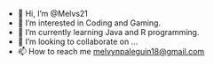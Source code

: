 - 👋 Hi, I’m @Melvs21
- 👀 I’m interested in Coding and Gaming.
- 🌱 I’m currently learning Java and R programming.
- 💞️ I’m looking to collaborate on ...
- 📫 How to reach me melvynpaleguin18@gmail.com

<!---
Melkim06/Melkim06 is a ✨ special ✨ repository because its `README.md` (this file) appears on your GitHub profile.
You can click the Preview link to take a look at your changes.
--->

